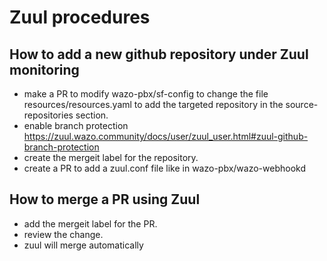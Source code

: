 # Zuul procedures

## How to add a new github repository under Zuul monitoring

- make a PR to modify wazo-pbx/sf-config to change the file
  resources/resources.yaml to add the targeted repository in the
  source-repositories section.
- enable branch protection https://zuul.wazo.community/docs/user/zuul_user.html#zuul-github-branch-protection
- create the mergeit label for the repository.
- create a PR to add a zuul.conf file like in wazo-pbx/wazo-webhookd

## How to merge a PR using Zuul

- add the mergeit label for the PR.
- review the change.
- zuul will merge automatically
